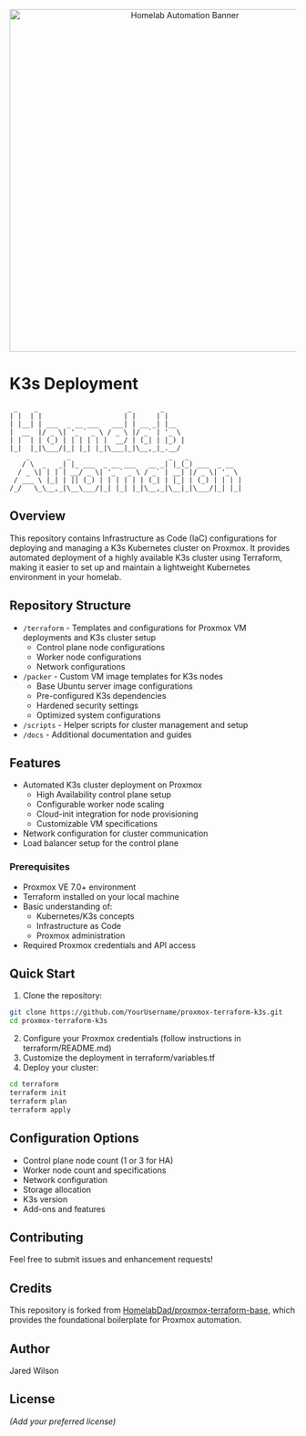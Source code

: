 <p align="center">
  <img src="assets/banner.png" alt="Homelab Automation Banner" width="600">
</p>

# K3s Deployment
```
 _    _                      _       _     
| |  | |                    | |     | |    
| |__| | ___  _ __ ___   ___| | __ _| |__  
|  __  |/ _ \| '_ ` _ \ / _ \ |/ _` | '_ \ 
| |  | | (_) | | | | | |  __/ | (_| | |_) |
|_|  |_|\___/|_| |_| |_|\___|_|\__,_|_.__/ 
    _         _                        _   _             
   / \  _   _| |_ ___  _ __ ___   __ _| |_(_) ___  _ __  
  / _ \| | | | __/ _ \| '_ ` _ \ / _` | __| |/ _ \| '_ \ 
 / ___ \ |_| | || (_) | | | | | | (_| | |_| | (_) | | | |
/_/   \_\__,_|\__\___/|_| |_| |_|\__,_|\__|_|\___/|_| |_|
```

## Overview
This repository contains Infrastructure as Code (IaC) configurations for deploying and managing a K3s Kubernetes cluster on Proxmox. It provides automated deployment of a highly available K3s cluster using Terraform, making it easier to set up and maintain a lightweight Kubernetes environment in your homelab.

## Repository Structure
- `/terraform` - Templates and configurations for Proxmox VM deployments and K3s cluster setup
  - Control plane node configurations
  - Worker node configurations
  - Network configurations
- `/packer` - Custom VM image templates for K3s nodes
  - Base Ubuntu server image configurations
  - Pre-configured K3s dependencies
  - Hardened security settings
  - Optimized system configurations
- `/scripts` - Helper scripts for cluster management and setup
- `/docs` - Additional documentation and guides

## Features
- Automated K3s cluster deployment on Proxmox
  - High Availability control plane setup
  - Configurable worker node scaling
  - Cloud-init integration for node provisioning
  - Customizable VM specifications
- Network configuration for cluster communication
- Load balancer setup for the control plane

### Prerequisites
- Proxmox VE 7.0+ environment
- Terraform installed on your local machine
- Basic understanding of:
  - Kubernetes/K3s concepts
  - Infrastructure as Code
  - Proxmox administration
- Required Proxmox credentials and API access

## Quick Start
1. Clone the repository:
```sh
git clone https://github.com/YourUsername/proxmox-terraform-k3s.git
cd proxmox-terraform-k3s
```

2. Configure your Proxmox credentials (follow instructions in terraform/README.md)
3. Customize the deployment in terraform/variables.tf
4. Deploy your cluster:
```sh
cd terraform
terraform init
terraform plan
terraform apply
```

## Configuration Options
- Control plane node count (1 or 3 for HA)
- Worker node count and specifications
- Network configuration
- Storage allocation
- K3s version
- Add-ons and features

## Contributing
Feel free to submit issues and enhancement requests!

## Credits
This repository is forked from [HomelabDad/proxmox-terraform-base](https://github.com/HomelabDad/proxmox-terraform-base), which provides the foundational boilerplate for Proxmox automation.

## Author
Jared Wilson

## License
_(Add your preferred license)_
